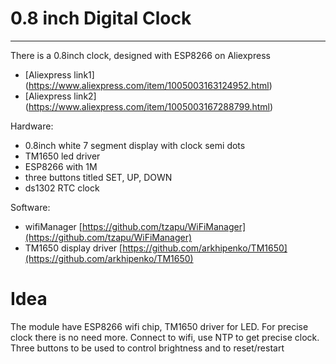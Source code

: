 # 0.8 inch Digital Clock
---
There is a 0.8inch clock, designed with ESP8266 on Aliexpress 
- [Aliexpress link1] (https://www.aliexpress.com/item/1005003163124952.html)
- [Aliexpress link2] (https://www.aliexpress.com/item/1005003167288799.html)

Hardware:
- 0.8inch white 7 segment display with clock semi dots
- TM1650 led driver
- ESP8266 with 1M
- three buttons titled SET, UP, DOWN
- ds1302 RTC clock

Software:
- wifiManager [https://github.com/tzapu/WiFiManager](https://github.com/tzapu/WiFiManager)
- TM1650 display driver [https://github.com/arkhipenko/TM1650](https://github.com/arkhipenko/TM1650)

# Idea
The module have ESP8266 wifi chip, TM1650 driver for LED. For precise clock there is no need more. Connect to wifi, use NTP to get precise clock. 
Three buttons to be used to control brightness and to reset/restart



